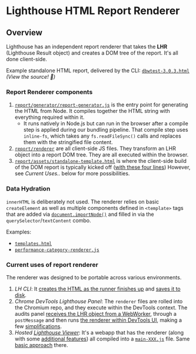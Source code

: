 # Lighthouse HTML Report Renderer

## Overview

Lighthouse has an independent report renderer that takes the **LHR** (Lighthouse Result object) and creates a DOM tree of the report. It's all done client-side.

Example standalone HTML report, delivered by the CLI: [`dbwtest-3.0.3.html`](https://googlechrome.github.io/lighthouse/reports/dbwtest-3.0.3.html) _(View the source! 📖)_

### Report Renderer components

1. [`report/generator/report-generator.js`](https://github.com/GoogleChrome/lighthouse/blob/main/report/generator/report-generator.js) is the entry point for generating the HTML from Node. It compiles together the HTML string with everything required within it.
   - It runs natively in Node.js but can run in the browser after a compile step is applied during our bundling pipeline. That compile step uses `inline-fs`, which takes any `fs.readFileSync()` calls and replaces them with the stringified file content.
1. [`report/renderer`](https://github.com/GoogleChrome/lighthouse/tree/master/report/renderer) are all client-side JS files. They transform an LHR object into a report DOM tree. They are all executed within the browser.
1. [`report/assets/standalone-template.html`](https://github.com/GoogleChrome/lighthouse/blob/main/lighthouse-core/report/html/report-template.html) is where the client-side build of the DOM report is typically kicked off ([with these four lines](https://github.com/GoogleChrome/lighthouse/blob/eda3a3e2e271249f261655f9504fd542d6acf0f8/lighthouse-core/report/html/report-template.html#L29-L33)) However, see _Current Uses.._ below for more possibilities.


### Data Hydration
`innerHTML` is deliberately not used. The renderer relies on basic `createElement` as well as multiple components defined in `<template>` tags that are added via [`document.importNode()`](https://developer.mozilla.org/en-US/docs/Web/API/Document/importNode) and filled in via the `querySelector`/`textContent` combo.

Examples:

* [`templates.html`](https://github.com/GoogleChrome/lighthouse/blob/main/report/assets/templates.html)
* [`performance-category-renderer.js`](https://github.com/GoogleChrome/lighthouse/blob/main/report/renderer/performance-category-renderer.js)

### Current uses of report renderer

The renderer was designed to be portable across various environments.

1. _LH CLI_: It [creates the HTML as the runner finishes up](https://github.com/GoogleChrome/lighthouse/blob/da3c865d698abc9365fa7bb087a08ce8c89b0a05/core/runner.js#L130-L131) and [saves it to disk](https://github.com/GoogleChrome/lighthouse/blob/da3c865d698abc9365fa7bb087a08ce8c89b0a05/cli/printer.js#L52-L70).
1. _Chrome DevTools Lighthouse Panel_: The `renderer` files are rolled into the Chromium repo, and they execute within the DevTools context. The audits panel [receives the LHR object from a WebWorker](https://github.com/ChromeDevTools/devtools-frontend/blob/e540d8037c1f724d61ae70553cc630a0453efebe/front_end/panels/lighthouse/LighthouseProtocolService.ts#L122-L142), through a `postMessage` and then runs [the renderer within DevTools UI](https://github.com/ChromeDevTools/devtools-frontend/blob/e540d8037c1f724d61ae70553cc630a0453efebe/front_end/panels/lighthouse/LighthousePanel.ts#L293-L317), making a few [simplifications](https://github.com/ChromeDevTools/devtools-frontend/blob/main/front_end/panels/lighthouse/LighthouseReportRenderer.ts).
1. _Hosted [Lighthouse Viewer](https://googlechrome.github.io/lighthouse/viewer/)_: It's a webapp that has the renderer (along with some [additional features](https://github.com/GoogleChrome/lighthouse/blob/main/report/renderer/report-ui-features.js)) all compiled into a [`main-XXX.js`](https://github.com/GoogleChrome/lighthouse/tree/master/viewer/app/src) file. Same [basic approach](https://github.com/GoogleChrome/lighthouse/blob/da3c865d698abc9365fa7bb087a08ce8c89b0a05/viewer/app/src/lighthouse-report-viewer.js#L235-L239) there.
